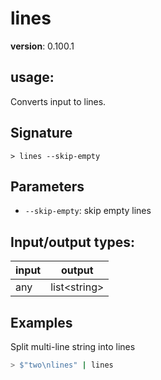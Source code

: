 # lines

**version**: 0.100.1

## **usage**:

Converts input to lines.

## Signature

`> lines --skip-empty`

## Parameters

- `--skip-empty`: skip empty lines

## Input/output types:

| input | output         |
| ----- | -------------- |
| any   | list\<string\> |

## Examples

Split multi-line string into lines

```bash
> $"two\nlines" | lines
```
